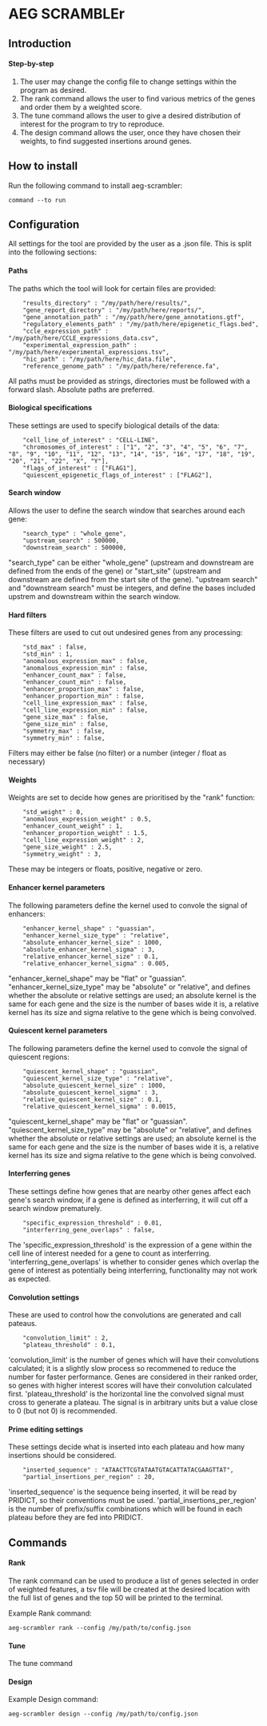 # AEG SCRAMBLEr

## Introduction

#### Step-by-step

1. The user may change the config file to change settings within the program as desired.
2. The rank command allows the user to find various metrics of the genes and order them by a weighted score.
3. The tune command allows the user to give a desired distribution of interest for the program to try to reproduce.
4. The design command allows the user, once they have chosen their weights, to find suggested insertions around genes.

## How to install

Run the following command to install aeg-scrambler:

~~~
command --to run
~~~

## Configuration

All settings for the tool are provided by the user as a .json file. This is
split into the following sections:

#### Paths

The paths which the tool will look for certain files are provided:

~~~
    "results_directory" : "/my/path/here/results/",
    "gene_report_directory" : "/my/path/here/reports/",
    "gene_annotation_path" : "/my/path/here/gene_annotations.gtf",
    "regulatory_elements_path" : "/my/path/here/epigenetic_flags.bed",
    "ccle_expression_path" : "/my/path/here/CCLE_expressions_data.csv",
    "experimental_expression_path" : "/my/path/here/experimental_expressions.tsv",
    "hic_path" : "/my/path/here/hic_data.file",
    "reference_genome_path" : "/my/path/here/reference.fa",
~~~

All paths must be provided as strings, directories must be followed with a
forward slash. Absolute paths are preferred.

#### Biological specifications

These settings are used to specify biological details of the data:

~~~
    "cell_line_of_interest" : "CELL-LINE",
    "chromosomes_of_interest" : ["1", "2", "3", "4", "5", "6", "7", "8", "9", "10", "11", "12", "13", "14", "15", "16", "17", "18", "19", "20", "21", "22", "X", "Y"],
    "flags_of_interest" : ["FLAG1"],
    "quiescent_epigenetic_flags_of_interest" : ["FLAG2"],
~~~

#### Search window

Allows the user to define the search window that searches around each gene:

~~~
    "search_type" : "whole_gene",
    "upstream_search" : 500000,
    "downstream_search" : 500000,
~~~

"search_type" can be either "whole_gene" (upstream and downstream are defined
from the ends of the gene) or "start_site" (upstream and downstream are
defined from the start site of the gene).
"upstream search" and "downstream search" must be integers, and define the
bases included upstrem and downstream within the search window.

#### Hard filters

These filters are used to cut out undesired genes from any processing:

~~~
    "std_max" : false,
    "std_min" : 1,
    "anomalous_expression_max" : false,
    "anomalous_expression_min" : false,
    "enhancer_count_max" : false,
    "enhancer_count_min" : false,
    "enhancer_proportion_max" : false,
    "enhancer_proportion_min" : false,
    "cell_line_expression_max" : false,
    "cell_line_expression_min" : false,
    "gene_size_max" : false,
    "gene_size_min" : false,
    "symmetry_max" : false,
    "symmetry_min" : false,
~~~

Filters may either be false (no filter) or a number (integer / float
as necessary)

#### Weights

Weights are set to decide how genes are prioritised by the "rank" function:

~~~
    "std_weight" : 0,
    "anomalous_expression_weight" : 0.5,
    "enhancer_count_weight" : 1,
    "enhancer_proportion_weight" : 1.5,
    "cell_line_expression_weight" : 2,
    "gene_size_weight" : 2.5,
    "symmetry_weight" : 3,
~~~

These may be integers or floats, positive, negative or zero.

#### Enhancer kernel parameters

The following parameters define the kernel used to convole the signal of
enhancers:

~~~
    "enhancer_kernel_shape" : "guassian",
    "enhancer_kernel_size_type" : "relative",
    "absolute_enhancer_kernel_size" : 1000,
    "absolute_enhancer_kernel_sigma" : 3,
    "relative_enhancer_kernel_size" : 0.1,
    "relative_enhancer_kernel_sigma" : 0.005,
~~~

"enhancer_kernel_shape" may be "flat" or "guassian".
"enhancer_kernel_size_type" may be "absolute" or "relative", and defines
whether the absolute or relative settings are used; an absolute kernel is the
same for each gene and the size is the number of bases wide it is, a relative
kernel has its size and sigma relative to the gene which is being convolved.

#### Quiescent kernel parameters

The following parameters define the kernel used to convole the signal of
quiescent regions:

~~~
    "quiescent_kernel_shape" : "guassian",
    "quiescent_kernel_size_type" : "relative",
    "absolute_quiescent_kernel_size" : 1000,
    "absolute_quiescent_kernel_sigma" : 3,
    "relative_quiescent_kernel_size" : 0.1,
    "relative_quiescent_kernel_sigma" : 0.0015,
~~~

"quiescent_kernel_shape" may be "flat" or "guassian".
"quiescent_kernel_size_type" may be "absolute" or "relative", and defines
whether the absolute or relative settings are used; an absolute kernel is the
same for each gene and the size is the number of bases wide it is, a relative
kernel has its size and sigma relative to the gene which is being convolved.

#### Interferring genes

These settings define how genes that are nearby other genes affect each gene's
search window, if a gene is defined as interferring, it will cut off a search
window prematurely.

~~~
    "specific_expression_threshold" : 0.01,
    "interferring_gene_overlaps" : false,
~~~

The 'specific_expression_threshold' is the expression of a gene within the cell 
line of interest needed for a gene to count as interferring.
'interferring_gene_overlaps' is whether to consider genes which overlap the gene
of interest as potentially being interferring, functionality may not work as expected.

#### Convolution settings

These are used to control how the convolutions are generated and call pateaus.

~~~
    "convolution_limit" : 2,
    "plateau_threshold" : 0.1,
~~~

'convolution_limit' is the number of genes which will have their
convolutions calculated; it is a slightly slow process so recommened
to reduce the number for faster performance. Genes are considered in
their ranked order, so genes with higher interest scores will have
their convolution calculated first. 'plateau_threshold' is the
horizontal line the convolved signal must cross to generate a plateau.
The signal is in arbitrary units but a value close to 0 (but not 0)
is recommended.

#### Prime editing settings

These settings decide what is inserted into each plateau and how many
insertions should be considered.

~~~
    "inserted_sequence" : "ATAACTTCGTATAATGTACATTATACGAAGTTAT",
    "partial_insertions_per_region" : 20,
~~~

'inserted_sequence' is the sequence being inserted, it will be read
by PRIDICT, so their conventions must be used. 'partial_insertions_per_region'
is the number of prefix/suffix combinations which will be found in each plateau
before they are fed into PRIDICT.

## Commands

#### Rank

The rank command can be used to produce a list of genes selected in order of
weighted features, a tsv file will be created at the desired location with the
full list of genes and the top 50 will be printed to the terminal.

Example Rank command:

~~~
aeg-scrambler rank --config /my/path/to/config.json
~~~

#### Tune

The tune command 

#### Design

Example Design command:

~~~
aeg-scrambler design --config /my/path/to/config.json
~~~
